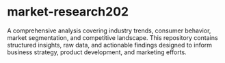 # market-research202
A comprehensive analysis covering industry trends, consumer behavior, market segmentation, and competitive landscape. This repository contains structured insights, raw data, and actionable findings designed to inform business strategy, product development, and marketing efforts.  
